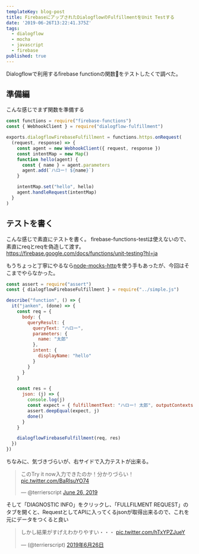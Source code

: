 ```yaml
---
templateKey: blog-post
title: FirebaseにアップされたDialogflowのFulfillmentをUnit Testする
date: '2019-06-26T13:22:41.375Z'
tags:
  - dialogflow
  - mocha
  - javascript
  - firebase
published: true
---
```


Dialogflowで利用するfirebase functionの関数をテストしたくで調べた。

## 準備編
こんな感じでまず関数を準備する

```js
const functions = require("firebase-functions")
const { WebhookClient } = require("dialogflow-fulfillment")

exports.dialogflowFirebaseFulfillment = functions.https.onRequest(
  (request, response) => {
    const agent = new WebhookClient({ request, response })
    const intentMap = new Map()
    function hello(agent) {
      const { name } = agent.parameters
      agent.add(`ハロー! ${name}`)
    }

    intentMap.set("hello", hello)
    agent.handleRequest(intentMap)
  }
)
```

## テストを書く

こんな感じで素直にテストを書く。
firebase-functions-testは使えないので、素直にreqとreqを偽造して渡す。
https://firebase.google.com/docs/functions/unit-testing?hl=ja

もうちょっと丁寧にやるなら[node-mocks-http](https://github.com/howardabrams/node-mocks-http)を使う手もあったが、今回はそこまでやらなかった。

```js
const assert = require("assert")
const { dialogflowFirebaseFulfillment } = require("../simple.js")

describe("function", () => {
  it("janken", (done) => {
    const req = {
      body: {
        queryResult: {
          queryText: "ハロー",
          parameters: {
            name: "太郎"
          },
          intent: {
            displayName: "hello"
          }
        }
      }
    }

    const res = {
      json: (j) => {
        console.log(j)
        const expect = { fulfillmentText: "ハロー! 太郎", outputContexts: [] }
        assert.deepEqual(expect, j)
        done()
      }
    }

    dialogflowFirebaseFulfillment(req, res)
  })
})
```

ちなみに、気づきづらいが、右サイドで入力テストが出来る。

<blockquote class="twitter-tweet"><p lang="ja" dir="ltr">このTry it now入力できたのか！分かりづらい！ <a href="https://t.co/BaRlsuYO74">pic.twitter.com/BaRlsuYO74</a></p>&mdash; @terrierscript <a href="https://twitter.com/terrierscript/status/1143808200359084033?ref_src=twsrc%5Etfw">June 26, 2019</a></blockquote> <script async src="https://platform.twitter.com/widgets.js" charset="utf-8"></script>

そして「DIAGNOSTIC INFO」をクリックし、「FULLFILMENT REQUEST」のタブを開くと、RequestとしてAPIに入ってくるjsonが取得出来るので、これを元にデータをつくると良い

<blockquote class="twitter-tweet" data-conversation="none" data-lang="ja"><p lang="ja" dir="ltr">しかし結果がすげえわかりやすい・・・ <a href="https://t.co/hTxYPZJueY">pic.twitter.com/hTxYPZJueY</a></p>&mdash; (@terrierscript) <a href="https://twitter.com/terrierscript/status/1143809073227264000?ref_src=twsrc%5Etfw">2019年6月26日</a></blockquote>
<script async src="https://platform.twitter.com/widgets.js" charset="utf-8"></script>
